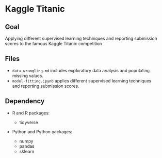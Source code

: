 # Kaggle Titanic

## Goal
Applying different supervised learning techniques and reporting submission scores to the famous Kaggle Titanic competition

## Files
- `data_wrangling.md` includes exploratory data analysis and populating missing values.
- `model-fitting.ipynb` applies different supervised learning techniques and reporting submission scores.

## Dependency
- R and R packages:
  - tidyverse

- Python and Python packages:
  - numpy
  - pandas
  - sklearn
